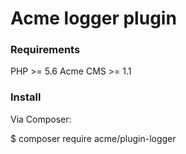 # Acme logger plugin

### Requirements
PHP >= 5.6
Acme CMS >= 1.1

### Install
Via Composer:

$ composer require acme/plugin-logger
